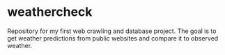 # weathercheck
Repository for my first web crawling and database project. The goal is to get weather predictions from public websites and compare it to observed weather.
